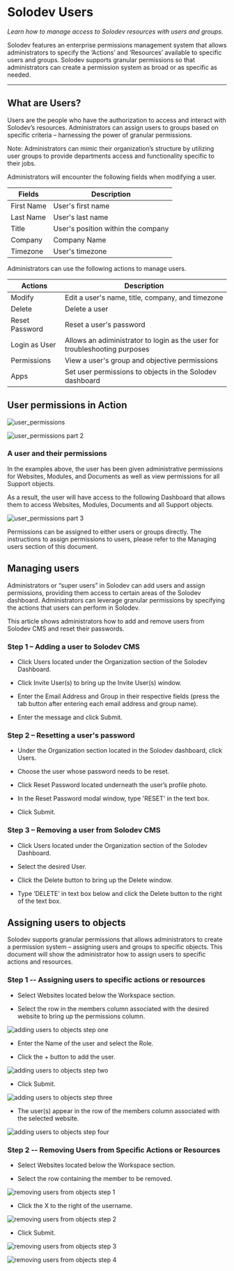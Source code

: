 
# Solodev Users

*Learn how to manage access to Solodev resources with users and groups.*

Solodev features an enterprise permissions management system that allows administrators to specify the ‘Actions’ and ‘Resources’ available to specific users and groups. Solodev supports granular permissions so that administrators can create a permission system as broad or as specific as needed.

---

## What are Users?

Users are the people who have the authorization to access and interact with Solodev’s resources. Administrators can assign users to groups based on specific criteria – harnessing the power of granular permissions.  

Note: Administrators can mimic their organization’s structure by utilizing user groups to provide departments access and functionality specific to their jobs. 

Administrators will encounter the following fields when modifying a user.

| Fields | Description |
| ----------- | ----------- |
| First Name | User's first name |
| Last Name | User's last name |
| Title | User's position within the company |
| Company | Company Name |
| Timezone | User's timezone |  


Administrators can use the following actions to manage users. 



| Actions | Description |
| ----------- | ----------- |
| Modify | Edit a user's name, title, company, and timezone |
| Delete | Delete a user |
| Reset Password | Reset a user's password |
| Login as User | Allows an adiministrator to login as the user for troubleshooting purposes |
| Permissions | View a user's group and objective permissions |
| Apps | Set user permissions to objects in the Solodev dashboard |

 

## User permissions in Action

![user_permissions](user_permissions.jpg)

![user_permissions part 2](user_permissions_p2.jpg)

### A user and their permissions

In the examples above, the user has been given administrative permissions for Websites, Modules, and Documents as well as view permissions for all Support objects.

 

As a result, the user will have access to the following Dashboard that allows them to access Websites, Modules, Documents and all Support objects.

![user_permissions part 3](user_permissions_p3.jpg)


Permissions can be assigned to either users or groups directly. The instructions to assign permissions to users, please refer to the Managing users section of this document.  


## Managing users

Administrators or “super users” in Solodev can add users and assign permissions, providing them access to certain areas of the Solodev dashboard. Administrators can leverage granular permissions by specifying the actions that users can perform in Solodev.  

 

This article shows administrators how to add and remove users from Solodev CMS and reset their passwords. 

 

### Step 1 – Adding a user to Solodev CMS

- Click Users located under the Organization section of the Solodev Dashboard.

- Click Invite User(s) to bring up the Invite User(s) window.

- Enter the Email Address and Group in their respective fields (press the tab button after entering each email address and group name).

- Enter the message and click Submit.

### Step 2 – Resetting a user's password
- Under the Organization section located in the Solodev dashboard, click Users.

- Choose the user whose password needs to be reset.

- Click Reset Password located underneath the user’s profile photo. 

- In the Reset Password modal window, type 'RESET' in the text box. 

- Click Submit.

### Step 3 – Removing a user from Solodev CMS

- Click Users located under the Organization section of the Solodev Dashboard.

- Select the desired User.

- Click the Delete button to bring up the Delete window.

- Type ‘DELETE’ in text box below and click the Delete button to the right of the text box.

## Assigning users to objects

Solodev supports granular permissions that allows administrators to create a permission system – assigning users and groups to specific objects. This document will show the administrator how to assign users to specific actions and resources. 

### Step 1 -- Assigning users to specific actions or resources

- Select Websites located below the Workspace section. 

- Select the row in the members column associated with the desired website to bring up the permissions column.

![adding users to objects step one](adding_users_to_objects.jpg)

- Enter the Name of the user and select the Role.

- Click the + button to add the user. 

![adding users to objects step two](adding_users_to_objects_p2.jpg)

- Click Submit. 

![adding users to objects step three](adding_users_to_objects_p3.jpg)

- The user(s) appear in the row of the members column associated with the selected website. 

![adding users to objects step four](adding_removing_users_to_objects_p4(1).jpg)


### Step 2 -- Removing Users from Specific Actions or Resources

- Select Websites located below the Workspace section. 

- Select the row containing the member to be removed.

![removing users from objects step 1](adding_removing_users_to_objects_p4(2).jpg)

- Click the X to the right of the username.

![removing users from objects step 2](removing_users_from_objects_p2.jpg)

- Click Submit.

![removing users from objects step 3](removing_users_from_objects_p3.jpg)

![removing users from objects step 4](removing_users_from_objects_p4.jpg)